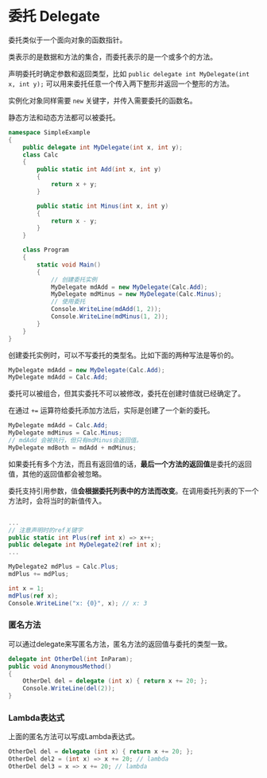 # 委托 Delegate

委托类似于一个面向对象的函数指针。

类表示的是数据和方法的集合，而委托表示的是一个或多个的方法。


声明委托时确定参数和返回类型，比如 `public delegate int MyDelegate(int x, int y);` 可以用来委托任意一个传入两下整形并返回一个整形的方法。

实例化对象同样需要 `new` 关键字，并传入需要委托的函数名。

静态方法和动态方法都可以被委托。

```c#
namespace SimpleExample
{
    public delegate int MyDelegate(int x, int y);
    class Calc
    {
        public static int Add(int x, int y)
        {
            return x + y;
        }

        public static int Minus(int x, int y)
        {
            return x - y;
        }
    }

    class Program
    {
        static void Main()
        {
            // 创建委托实例
            MyDelegate mdAdd = new MyDelegate(Calc.Add);
            MyDelegate mdMinus = new MyDelegate(Calc.Minus);
            // 使用委托
            Console.WriteLine(mdAdd(1, 2));
            Console.WriteLine(mdMinus(1, 2));
        }
    }
}
```

创建委托实例时，可以不写委托的类型名。比如下面的两种写法是等价的。

```c#
MyDelegate mdAdd = new MyDelegate(Calc.Add);
MyDelegate mdAdd = Calc.Add;
```

委托可以被组合，但其实委托不可以被修改，委托在创建时值就已经确定了。

在通过 `+=` 运算符给委托添加方法后，实际是创建了一个新的委托。

```c#
MyDelegate mdAdd = Calc.Add;
MyDelegate mdMinus = Calc.Minus;
// mdAdd 会被执行，但只有mdMinus会返回值。
MyDelegate mdBoth = mdAdd + mdMinus;
```

如果委托有多个方法，而且有返回值的话，**最后一个方法的返回值**是委托的返回值，其他的返回值都会被忽略。

委托支持引用参数，值**会根据委托列表中的方法而改变**。在调用委托列表的下一个方法时，会将当时的新值传入。

```c#

...
// 注意声明时的ref关键字
public static int Plus(ref int x) => x++;
public delegate int MyDelegate2(ref int x);
...

MyDelegate2 mdPlus = Calc.Plus;
mdPlus += mdPlus;

int x = 1;
mdPlus(ref x);
Console.WriteLine("x: {0}", x); // x: 3
```

### 匿名方法

可以通过delegate来写匿名方法，匿名方法的返回值与委托的类型一致。

```c#
delegate int OtherDel(int InParam);
public void AnonymousMethod()
{
    OtherDel del = delegate (int x) { return x += 20; };
    Console.WriteLine(del(2));
}
```


### Lambda表达式

上面的匿名方法可以写成Lambda表达式。

```c#
OtherDel del = delegate (int x) { return x += 20; };
OtherDel del2 = (int x) => x += 20; // lambda
OtherDel del3 = x => x += 20; // lambda
```